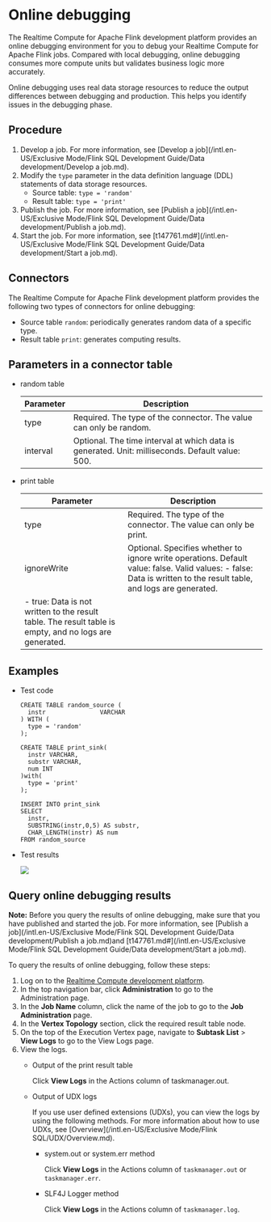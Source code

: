 # Online debugging

The Realtime Compute for Apache Flink development platform provides an online debugging environment for you to debug your Realtime Compute for Apache Flink jobs. Compared with local debugging, online debugging consumes more compute units but validates business logic more accurately.

Online debugging uses real data storage resources to reduce the output differences between debugging and production. This helps you identify issues in the debugging phase.

## Procedure

1.  Develop a job. For more information, see [Develop a job](/intl.en-US/Exclusive Mode/Flink SQL Development Guide/Data development/Develop a job.md).
2.  Modify the `type` parameter in the data definition language \(DDL\) statements of data storage resources.
    -   Source table: `type = 'random'`
    -   Result table: `type = 'print'`
3.  Publish the job. For more information, see [Publish a job](/intl.en-US/Exclusive Mode/Flink SQL Development Guide/Data development/Publish a job.md).
4.  Start the job. For more information, see [t147761.md\#](/intl.en-US/Exclusive Mode/Flink SQL Development Guide/Data development/Start a job.md).

## Connectors

The Realtime Compute for Apache Flink development platform provides the following two types of connectors for online debugging:

-   Source table `random`: periodically generates random data of a specific type.
-   Result table `print`: generates computing results.

## Parameters in a connector table

-   random table

    |Parameter|Description|
    |---------|-----------|
    |type|Required. The type of the connector. The value can only be random.|
    |interval|Optional. The time interval at which data is generated. Unit: milliseconds. Default value: 500.|

-   print table

    |Parameter|Description|
    |---------|-----------|
    |type|Required. The type of the connector. The value can only be print.|
    |ignoreWrite|Optional. Specifies whether to ignore write operations. Default value: false. Valid values:     -   false: Data is written to the result table, and logs are generated.
    -   true: Data is not written to the result table. The result table is empty, and no logs are generated. |


## Examples

-   Test code

    ```
    CREATE TABLE random_source (
      instr               VARCHAR
    ) WITH (
      type = 'random'
    );
    
    CREATE TABLE print_sink(
      instr VARCHAR,
      substr VARCHAR,
      num INT
    )with(
      type = 'print'
    );
    
    INSERT INTO print_sink
    SELECT
      instr,
      SUBSTRING(instr,0,5) AS substr,
      CHAR_LENGTH(instr) AS num
    FROM random_source
    ```

-   Test results

    ![](https://static-aliyun-doc.oss-accelerate.aliyuncs.com/assets/img/en-US/1321659951/p41514.png)


## Query online debugging results

**Note:** Before you query the results of online debugging, make sure that you have published and started the job. For more information, see [Publish a job](/intl.en-US/Exclusive Mode/Flink SQL Development Guide/Data development/Publish a job.md)and [t147761.md\#](/intl.en-US/Exclusive Mode/Flink SQL Development Guide/Data development/Start a job.md).

To query the results of online debugging, follow these steps:

1.  Log on to the [Realtime Compute development platform](https://stream-ap-southeast-3.console.aliyun.com).
2.  In the top navigation bar, click **Administration** to go to the Administration page.
3.  In the **Job Name** column, click the name of the job to go to the **Job Administration** page.
4.  In the **Vertex Topology** section, click the required result table node.
5.  On the top of the Execution Vertex page, navigate to **Subtask List** \> **View Logs** to go to the View Logs page.
6.  View the logs.
    -   Output of the print result table

        Click **View Logs** in the Actions column of taskmanager.out.

    -   Output of UDX logs

        If you use user defined extensions \(UDXs\), you can view the logs by using the following methods. For more information about how to use UDXs, see [Overview](/intl.en-US/Exclusive Mode/Flink SQL/UDX/Overview.md).

        -   system.out or system.err method

            Click **View Logs** in the Actions column of `taskmanager.out` or `taskmanager.err`.

        -   SLF4J Logger method

            Click **View Logs** in the Actions column of `taskmanager.log`.


